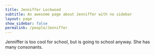 ```yaml
---
title: Jenniffer Lockwood
subtitle: An awesome page about Jenniffer with no sidebar
layout: page
show_sidebar: false
permalink: /people/Jenniffer
---
```

Jenniffer is too cool for school, but is going to school anyway.  She has many consonants.